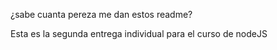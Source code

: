 ¿sabe cuanta pereza me dan estos readme? 

Esta es la segunda entrega individual para el curso de nodeJS